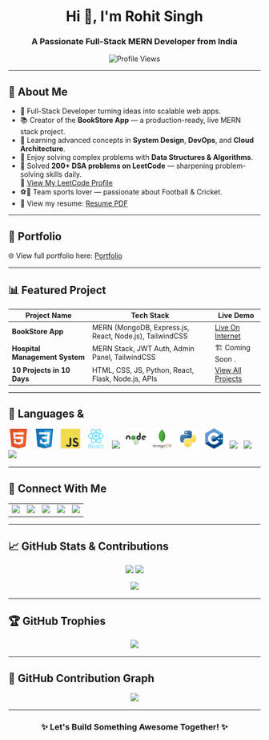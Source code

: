 <h1 align="center">Hi 👋, I'm Rohit Singh</h1>
<h3 align="center">A Passionate Full-Stack MERN Developer from India</h3>

<p align="center">
  <img src="https://komarev.com/ghpvc/?username=rohitsinghcodes&label=Profile%20views&color=0e75b6&style=flat" alt="Profile Views" />
</p>

---

## 🚀 About Me

* 💼 Full-Stack Developer turning ideas into scalable web apps.
* 📚 Creator of the **BookStore App** — a production-ready, live MERN stack project.
* 🌿 Learning advanced concepts in **System Design**, **DevOps**, and **Cloud Architecture**.
* 🧠 Enjoy solving complex problems with **Data Structures & Algorithms**.
* 🧩 Solved **200+ DSA problems on LeetCode** — sharpening problem-solving skills daily.  
  🔗 [View My LeetCode Profile](https://leetcode.com/rohitsinghcodes/)
* ⚽️🏏 Team sports lover — passionate about Football & Cricket.
* 📅 View my resume: [Resume PDF](https://www.canva.com/design/DAGmwdEQ6Vw/L8DiCneVGtxxOUw96yrvLA/view?utm_content=DAGmwdEQ6Vw&utm_campaign=designshare&utm_medium=link2&utm_source=uniquelinks&utlId=he28929fc99)

---

## 📁 Portfolio

🌐 View full portfolio here: [Portfolio](https://rohitsinghcodes-portfolio.onrender.com/)

---

## 📊 Featured Project

| Project Name      | Tech Stack                                              | Live Demo                                                              |
| ----------------- | ------------------------------------------------------- | ---------------------------------------------------------------------- |
| **BookStore App** | MERN (MongoDB, Express.js, React, Node.js), TailwindCSS | [Live On Internet](https://ebookstore-webapp.onrender.com/)|
| **Hospital Management System** | MERN Stack, JWT Auth, Admin Panel, TailwindCSS               | 🏗️ Coming Soon .                      |
| **10 Projects in 10 Days**     | HTML, CSS, JS, Python, React, Flask, Node.js, APIs           | [View All Projects](https://github.com/rohitsinghcodes/10-days-10-projects/blob/main/README.md)|
---

## 🧰 Languages & 

<p align="left">
  <img src="https://raw.githubusercontent.com/devicons/devicon/master/icons/html5/html5-original.svg" width="40" />
  &nbsp;
  <img src="https://raw.githubusercontent.com/devicons/devicon/master/icons/css3/css3-original.svg" width="40" />
  &nbsp;
  <img src="https://raw.githubusercontent.com/devicons/devicon/master/icons/javascript/javascript-original.svg" width="40" />
  &nbsp;
  <img src="https://raw.githubusercontent.com/devicons/devicon/master/icons/react/react-original-wordmark.svg" width="40" />
  &nbsp;
  <img src="https://www.vectorlogo.zone/logos/tailwindcss/tailwindcss-icon.svg" width="40" />
  &nbsp;
  <img src="https://raw.githubusercontent.com/devicons/devicon/master/icons/nodejs/nodejs-original-wordmark.svg" width="40" />
  &nbsp;
  <img src="https://raw.githubusercontent.com/devicons/devicon/master/icons/mongodb/mongodb-original-wordmark.svg" width="40" />
  &nbsp;
  <img src="https://raw.githubusercontent.com/devicons/devicon/master/icons/python/python-original.svg" width="40" />
  &nbsp;
  <img src="https://raw.githubusercontent.com/devicons/devicon/master/icons/cplusplus/cplusplus-original.svg" width="40" />
  &nbsp;
  <img src="https://www.vectorlogo.zone/logos/git-scm/git-scm-icon.svg" width="40" />
  &nbsp;
  <img src="https://www.vectorlogo.zone/logos/getpostman/getpostman-icon.svg" width="40" />
  &nbsp
  <img src="https://cdn.jsdelivr.net/gh/devicons/devicon/icons/vscode/vscode-original.svg" width="40" />
  &nbsp;
</p>

---

## 🔎 Connect With Me

<table>
<tr>
<td><a href="https://twitter.com/rohitsinghcodes"><img src="https://img.shields.io/badge/Twitter-1DA1F2?style=for-the-badge&logo=twitter&logoColor=white" /></a></td>
<td><a href="https://linkedin.com/in/rohitsinghcodes"><img src="https://img.shields.io/badge/LinkedIn-0077B5?style=for-the-badge&logo=linkedin&logoColor=white" /></a></td>
<td><a href="mailto:kumar.rohitsingh37@gmail.com"><img src="https://img.shields.io/badge/Gmail-D14836?style=for-the-badge&logo=gmail&logoColor=white" /></a></td>
<td><a href="https://www.leetcode.com/rohitsinghcodes"><img src="https://img.shields.io/badge/LeetCode-FFA116?style=for-the-badge&logo=leetcode&logoColor=black" /></a></td>
<td><a href="https://www.hackerrank.com/rohitsinghcode"><img src="https://img.shields.io/badge/HackerRank-2EC866?style=for-the-badge&logo=hackerrank&logoColor=white" /></a></td>
</tr>
</table>

---

## 📈 GitHub Stats & Contributions

<p align="center">
  <img src="https://github-readme-stats.vercel.app/api?username=RohitSinghCodes&show_icons=true&theme=radical" height="160" />
  <img src="https://github-readme-stats.vercel.app/api/top-langs/?username=RohitSinghCodes&layout=compact&langs_count=10&theme=radical" height="160" />
</p>

<p align="center">
  <img src="https://streak-stats.demolab.com?user=RohitSinghCodes&theme=radical" height="160" />
</p>

---

## 🏆 GitHub Trophies

<p align="center">
  <img src="https://github-profile-trophy.vercel.app/?username=RohitSinghCodes&theme=radical&title=Stars,Followers,Commits,Repositories,PullRequest" />
</p>

---

## 📜 GitHub Contribution Graph

<p align="center">
  <img src="https://github-readme-activity-graph.vercel.app/graph?username=RohitSinghCodes&theme=react-dark" />
</p>

---

<h3 align="center">✨ Let's Build Something Awesome Together! ✨</h3>
